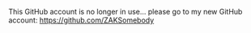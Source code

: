 This GitHub account is no longer in use... please go to my new GitHub account: https://github.com/ZAKSomebody
